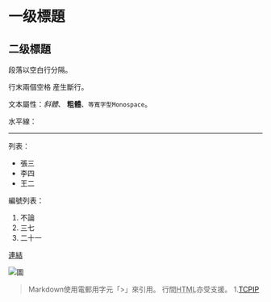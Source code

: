 
# 一级標題

## 二级標題

段落以空白行分隔。

行末兩個空格  産生斷行。

文本屬性：*斜體*、
**粗體**、`等寬字型Monospace`。

水平線：

---

列表：

  * 張三
  * 李四
  * 王二

編號列表：

  1. 不論
  2. 三七
  3. 二十一

[連結](http://example.com)

![圖](https://upload.wikimedia.org/wikipedia/commons/4/48/Markdown-mark.svg)
> Markdown使用電郵用字元「>」來引用。
行間<abbr title="Hypertext Markup Language">HTML</abbr>亦受支援。
> 1.[TCPIP](TCPIP)
